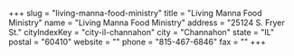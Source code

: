 +++
slug = "living-manna-food-ministry"
title = "Living Manna Food Ministry"
name = "Living Manna Food Ministry"
address = "25124 S. Fryer St."
cityIndexKey = "city-il-channahon"
city = "Channahon"
state = "IL"
postal = "60410"
website = ""
phone = "815-467-6846"
fax = ""
+++
